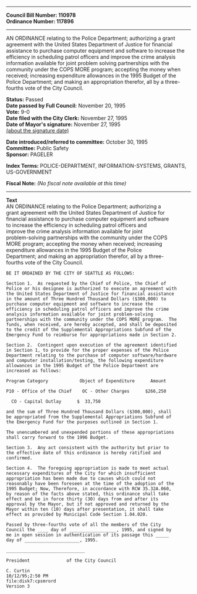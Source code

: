 * * * * *  
  
**Council Bill Number: [](#h0)[](#h2)110978**   
**Ordinance Number: 117896**  
  
* * * * *  
  
AN ORDINANCE relating to the Police Department; authorizing a grant agreement with the United States Department of Justice for financial assistance to purchase computer equipment and software to increase the efficiency in scheduling patrol officers and improve the crime analysis information available for joint problem solving partnerships with the community under the COPS MORE program; accepting the money when received; increasing expenditure allowances in the 1995 Budget of the Police Department; and making an appropriation therefor, all by a three-fourths vote of the City Council.  
  
**Status:** Passed   
**Date passed by Full Council:** November 20, 1995   
**Vote:** 9-0   
**Date filed with the City Clerk:** November 27, 1995   
**Date of Mayor's signature:** November 27, 1995   
[(about the signature date)](/~public/approvaldate.htm)   
  
  
**Date introduced/referred to committee:** October 30, 1995   
**Committee:** Public Safety   
**Sponsor:** PAGELER   
  
**Index Terms:** POLICE-DEPARTMENT, INFORMATION-SYSTEMS, GRANTS, US-GOVERNMENT  
  
**Fiscal Note:** *(No fiscal note available at this time)*  
  
* * * * *  
  
**Text**  
    AN ORDINANCE relating to the Police Department; authorizing a  
    grant agreement with the United States Department of Justice for  
    financial assistance to purchase computer equipment and software  
    to increase the efficiency in scheduling patrol officers and  
    improve the crime analysis information available for joint  
    problem-solving partnerships with the community under the COPS  
    MORE program; accepting the money when received; increasing  
    expenditure allowances in the 1995 Budget of the Police  
    Department; and making an appropriation therefor, all by a three-  
    fourths vote of the City Council.  
  
    BE IT ORDAINED BY THE CITY OF SEATTLE AS FOLLOWS:  
  
    Section 1.  As requested by the Chief of Police, the Chief of  
    Police or his designee is authorized to execute an agreement with  
    the United States Department of Justice for financial assistance  
    in the amount of Three Hundred Thousand Dollars ($300,000) to  
    purchase computer equipment and software to increase the  
    efficiency in scheduling patrol officers and improve the crime  
    analysis information available for joint problem-solving  
    partnerships with the community under the COPS MORE program.  The  
    funds, when received, are hereby accepted, and shall be deposited  
    to the credit of the Supplemental Appropriations Subfund of the  
    Emergency Fund to reimburse for appropriations made in Section 2.  
  
    Section 2.  Contingent upon execution of the agreement identified  
    in Section 1, to provide for the proper expenses of the Police  
    Department relating to the purchase of computer software/hardware  
    and computer installation/testing, the following expenditure  
    allowances in the 1995 Budget of the Police Department are  
    increased as follows:  
  
    Program Category            Object of Expenditure      Amount  
  
    P10 - Office of the Chief    OC - Other Charges      $266,250  
  
      CO - Capital Outlay      $  33,750  
  
    and the sum of Three Hundred Thousand Dollars ($300,000), shall  
    be appropriated from the Supplemental Appropriations Subfund of  
    the Emergency Fund for the purposes outlined in Section 1.  
  
    The unencumbered and unexpended portions of these appropriations  
    shall carry forward to the 1996 Budget.  
  
    Section 3.  Any act consistent with the authority but prior to  
    the effective date of this ordinance is hereby ratified and  
    confirmed.  
  
    Section 4.  The foregoing appropriation is made to meet actual  
    necessary expenditures of the City for which insufficient  
    appropriation has been made due to causes which could not  
    reasonably have been foreseen at the time of the adoption of the  
    1995 Budget; Now, Therefore, in accordance with RCW 35.32A.060,  
    by reason of the facts above stated, this ordinance shall take  
    effect and be in force thirty (30) days from and after its  
    approval by the Mayor, but if not approved and returned by the  
    Mayor within ten (10) days after presentation, it shall take  
    effect as provided by Municipal Code Section 1.04.020.  
  
    Passed by three-fourths vote of all the members of the City  
    Council the ____ day of __________________, 1995, and signed by  
    me in open session in authentication of its passage this _____  
    day of _____________________, 1995.  
  
    ______________________________  
  
    President              of the City Council  
  
    C. Curtin  
    10/12/95;2:50 PM  
    file:disk7:cpsmrord  
    Version 3  
